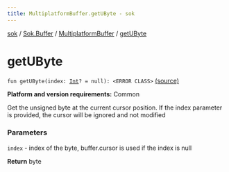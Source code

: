 ```yaml
---
title: MultiplatformBuffer.getUByte - sok
---
```


[sok](../../index.html) / [Sok.Buffer](../index.html) / [MultiplatformBuffer](index.html) / [getUByte](./get-u-byte.html)

# getUByte

`fun getUByte(index: `[`Int`](https://kotlinlang.org/api/latest/jvm/stdlib/kotlin/-int/index.html)`? = null): <ERROR CLASS>` [(source)](https://github.com/SeekDaSky/Sok/tree/master/common/sok-common/src/Sok/Buffer/MultiplatformBuffer.kt#L119)

**Platform and version requirements:** Common

Get the unsigned byte at the current cursor position. If the index parameter is provided, the cursor will be ignored and
not modified

### Parameters

`index` - index of the byte, buffer.cursor is used if the index is null

**Return**
byte

